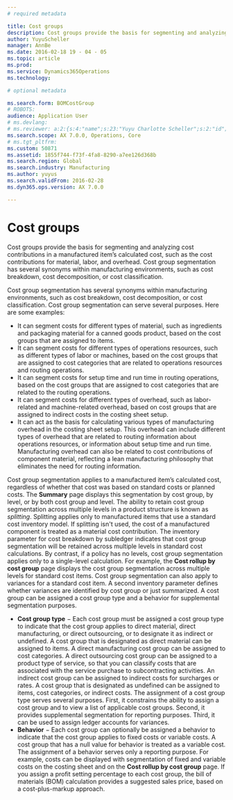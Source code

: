 ```yaml
---
# required metadata

title: Cost groups
description: Cost groups provide the basis for segmenting and analyzing cost contributions in a manufactured item’s calculated cost, such as the cost contributions for material, labor, and overhead. Cost group segmentation has several synonyms within manufacturing environments, such as cost breakdown, cost decomposition, or cost classification. 
author: YuyuScheller
manager: AnnBe
ms.date: 2016-02-18 19 - 04 - 05
ms.topic: article
ms.prod: 
ms.service: Dynamics365Operations
ms.technology: 

# optional metadata

ms.search.form: BOMCostGroup
# ROBOTS: 
audience: Application User
# ms.devlang: 
# ms.reviewer: a:2:{s:4:"name";s:23:"Yuyu Charlotte Scheller";s:2:"id";s:0:"";}
ms.search.scope: AX 7.0.0, Operations, Core
# ms.tgt_pltfrm: 
ms.custom: 50871
ms.assetid: 1855f744-f73f-4fa8-8290-a7ee126d368b
ms.search.region: Global
ms.search.industry: Manufacturing
ms.author: yuyus
ms.search.validFrom: 2016-02-28
ms.dyn365.ops.version: AX 7.0.0

---
```


# Cost groups

Cost groups provide the basis for segmenting and analyzing cost contributions in a manufactured item’s calculated cost, such as the cost contributions for material, labor, and overhead. Cost group segmentation has several synonyms within manufacturing environments, such as cost breakdown, cost decomposition, or cost classification. 

Cost group segmentation has several synonyms within manufacturing environments, such as cost breakdown, cost decomposition, or cost classification. Cost group segmentation can serve several purposes. Here are some examples:

-   It can segment costs for different types of material, such as ingredients and packaging material for a canned goods product, based on the cost groups that are assigned to items.
-   It can segment costs for different types of operations resources, such as different types of labor or machines, based on the cost groups that are assigned to cost categories that are related to operations resources and routing operations.
-   It can segment costs for setup time and run time in routing operations, based on the cost groups that are assigned to cost categories that are related to the routing operations.
-   It can segment costs for different types of overhead, such as labor-related and machine-related overhead, based on cost groups that are assigned to indirect costs in the costing sheet setup.
-   It can act as the basis for calculating various types of manufacturing overhead in the costing sheet setup. This overhead can include different types of overhead that are related to routing information about operations resources, or information about setup time and run time. Manufacturing overhead can also be related to cost contributions of component material, reflecting a lean manufacturing philosophy that eliminates the need for routing information.

Cost group segmentation applies to a manufactured item’s calculated cost, regardless of whether that cost was based on standard costs or planned costs. The **Summary** page displays this segmentation by cost group, by level, or by both cost group and level. The ability to retain cost group segmentation across multiple levels in a product structure is known as *splitting*. Splitting applies only to manufactured items that use a standard cost inventory model. If splitting isn't used, the cost of a manufactured component is treated as a material cost contribution. The inventory parameter for cost breakdown by subledger indicates that cost group segmentation will be retained across multiple levels in standard cost calculations. By contrast, if a policy has no levels, cost group segmentation applies only to a single-level calculation. For example, the **Cost rollup by cost group** page displays the cost group segmentation across multiple levels for standard cost items. Cost group segmentation can also apply to variances for a standard cost item. A second inventory parameter defines whether variances are identified by cost group or just summarized. A cost group can be assigned a cost group type and a behavior for supplemental segmentation purposes.

-   **Cost group type** − Each cost group must be assigned a cost group type to indicate that the cost group applies to direct material, direct manufacturing, or direct outsourcing, or to designate it as indirect or undefined. A cost group that is designated as direct material can be assigned to items. A direct manufacturing cost group can be assigned to cost categories. A direct outsourcing cost group can be assigned to a product type of service, so that you can classify costs that are associated with the service purchase to subcontracting activities. An indirect cost group can be assigned to indirect costs for surcharges or rates. A cost group that is designated as undefined can be assigned to items, cost categories, or indirect costs. The assignment of a cost group type serves several purposes. First, it constrains the ability to assign a cost group and to view a list of applicable cost groups. Second, it provides supplemental segmentation for reporting purposes. Third, it can be used to assign ledger accounts for variances.
-   **Behavior** − Each cost group can optionally be assigned a behavior to indicate that the cost group applies to fixed costs or variable costs. A cost group that has a null value for behavior is treated as a variable cost. The assignment of a behavior serves only a reporting purpose. For example, costs can be displayed with segmentation of fixed and variable costs on the costing sheet and on the **Cost rollup by cost group** page. If you assign a profit setting percentage to each cost group, the bill of materials (BOM) calculation provides a suggested sales price, based on a cost-plus-markup approach.


